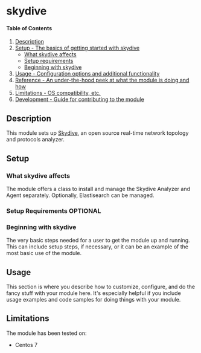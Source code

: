 # skydive

#### Table of Contents

1. [Description](#description)
1. [Setup - The basics of getting started with skydive](#setup)
    * [What skydive affects](#what-skydive-affects)
    * [Setup requirements](#setup-requirements)
    * [Beginning with skydive](#beginning-with-skydive)
1. [Usage - Configuration options and additional functionality](#usage)
1. [Reference - An under-the-hood peek at what the module is doing and how](#reference)
1. [Limitations - OS compatibility, etc.](#limitations)
1. [Development - Guide for contributing to the module](#development)

## Description

This module sets up [Skydive](https://github.com/skydive-project/skydive), an open source real-time network topology and protocols analyzer.


## Setup

### What skydive affects

The module offers a class to install and manage the Skydive Analyzer and Agent separately.
Optionally, Elastisearch can be managed.

### Setup Requirements **OPTIONAL**


### Beginning with skydive

The very basic steps needed for a user to get the module up and running. This
can include setup steps, if necessary, or it can be an example of the most
basic use of the module.

## Usage

This section is where you describe how to customize, configure, and do the
fancy stuff with your module here. It's especially helpful if you include usage
examples and code samples for doing things with your module.

## Limitations

The module has been tested on:

* Centos 7
